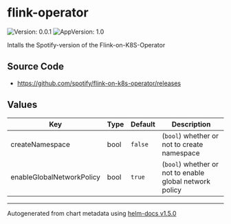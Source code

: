 # flink-operator

![Version: 0.0.1](https://img.shields.io/badge/Version-0.0.1-informational?style=flat-square) ![AppVersion: 1.0](https://img.shields.io/badge/AppVersion-1.0-informational?style=flat-square)

Intalls the Spotify-version of the Flink-on-K8S-Operator

## Source Code

* <https://github.com/spotify/flink-on-k8s-operator/releases>

## Values

| Key | Type | Default | Description |
|-----|------|---------|-------------|
| createNamespace | bool | `false` | (`bool`) whether or not to create namespace |
| enableGlobalNetworkPolicy | bool | `true` | (`bool`) whether or not to enable global network policy |

----------------------------------------------
Autogenerated from chart metadata using [helm-docs v1.5.0](https://github.com/norwoodj/helm-docs/releases/v1.5.0)

